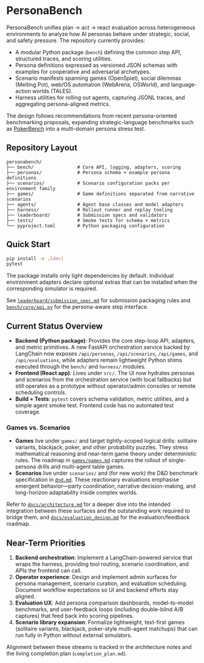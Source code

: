 # PersonaBench

PersonaBench unifies plan → act → react evaluation across heterogeneous environments to analyze how AI personas behave under strategic, social, and safety pressure. The repository currently provides:

- A modular Python package (`bench`) defining the common step API, structured traces, and scoring utilities.
- Persona definitions expressed as versioned JSON schemas with examples for cooperative and adversarial archetypes.
- Scenario manifests spanning games (OpenSpiel), social dilemmas (Melting Pot), web/OS automation (WebArena, OSWorld), and language-action worlds (TALES).
- Harness utilities for rolling out agents, capturing JSONL traces, and aggregating persona-aligned metrics.

The design follows recommendations from recent persona-oriented benchmarking proposals, expanding strategic-language benchmarks such as [PokerBench](https://arxiv.org/abs/2501.08328) into a multi-domain persona stress test.

## Repository Layout

```
personabench/
├── bench/                # Core API, logging, adapters, scoring
├── personas/             # Persona schema + example persona definitions
├── scenarios/            # Scenario configuration packs per environment family
├── games/                # Game definitions separated from narrative scenarios
├── agents/               # Agent base classes and model adapters
├── harness/              # Rollout runner and replay tooling
├── leaderboard/          # Submission specs and validators
├── tests/                # Smoke tests for schema + metrics
└── pyproject.toml        # Python packaging configuration
```

## Quick Start

```bash
pip install -e .[dev]
pytest
```

The package installs only light dependencies by default. Individual environment adapters declare optional extras that can be installed when the corresponding simulator is required.

See [`leaderboard/submission_spec.md`](leaderboard/submission_spec.md) for submission packaging rules and [`bench/core/api.py`](bench/core/api.py) for the persona-aware step interface.

## Current Status Overview

- **Backend (Python package)**: Provides the core step-loop API, adapters, and metric primitives. A new FastAPI orchestration service backed by LangChain now exposes `/api/personas`, `/api/scenarios`, `/api/games`, and `/api/evaluations`, while adapters remain lightweight Python shims executed through the `bench/` and `harness/` modules.
- **Frontend (React app)**: Lives under `src/`. The UI now hydrates personas and scenarios from the orchestration service (with local fallbacks) but still operates as a prototype without operator/admin consoles or remote scheduling controls.
- **Build + Tests**: `pytest` covers schema validation, metric utilities, and a simple agent smoke test. Frontend code has no automated test coverage.

### Games vs. Scenarios

- **Games** live under `games/` and target tightly-scoped logical drills: solitaire variants, blackjack, poker, and other probability puzzles. They stress mathematical reasoning and near-term game theory under deterministic rules. The roadmap in [`games/games.md`](games/games.md) captures the rollout of single-persona drills and multi-agent table games.
- **Scenarios** live under `scenarios/` and (for new work) the D&D benchmark specification in [`dnd.md`](dnd.md). These reactionary evaluations emphasise emergent behavior—party coordination, narrative decision-making, and long-horizon adaptability inside complex worlds.

Refer to [`docs/architecture.md`](docs/architecture.md) for a deeper dive into the intended integration between these surfaces and the outstanding work required to bridge them, and [`docs/evaluation_design.md`](docs/evaluation_design.md) for the evaluation/feedback roadmap.

## Near-Term Priorities

1. **Backend orchestration**: Implement a LangChain-powered service that wraps the harness, providing tool routing, scenario coordination, and APIs the frontend can call.
2. **Operator experience**: Design and implement admin surfaces for persona management, scenario curation, and evaluation scheduling. Document workflow expectations so UI and backend efforts stay aligned.
3. **Evaluation UX**: Add persona comparison dashboards, model-to-model benchmarks, and user-feedback loops (including double-blind A/B captures) that feed back into scoring pipelines.
4. **Scenario library expansion**: Formalize lightweight, text-first games (solitaire variants, blackjack, poker-style multi-agent matchups) that can run fully in Python without external simulators.

Alignment between these streams is tracked in the architecture notes and the living completion plan (`completion_plan.md`).
